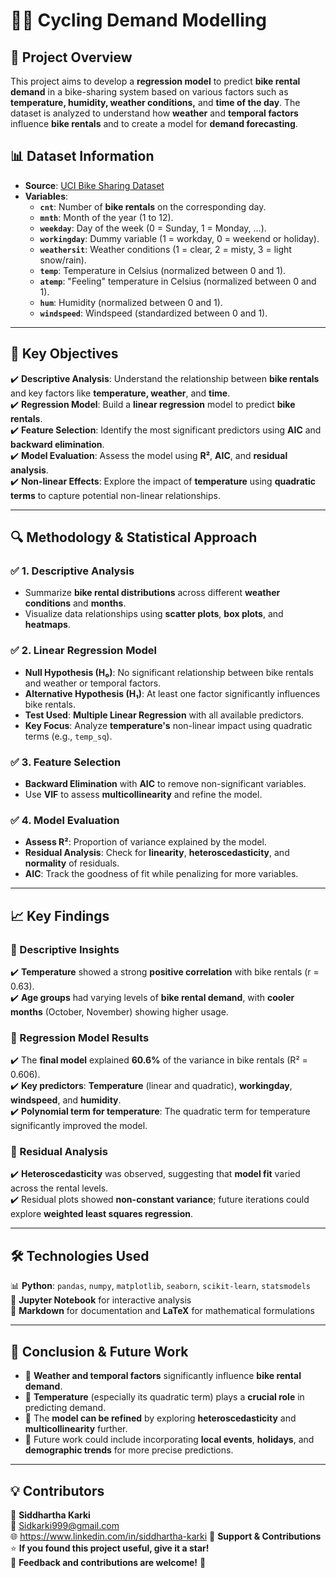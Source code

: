 # 🚴‍♂️ **Cycling Demand Modelling**

## 📌 Project Overview  
This project aims to develop a **regression model** to predict **bike rental demand** in a bike-sharing system based on various factors such as **temperature, humidity, weather conditions,** and **time of the day**. The dataset is analyzed to understand how **weather** and **temporal factors** influence **bike rentals** and to create a model for **demand forecasting**.

## 📊 Dataset Information  
- **Source**: [UCI Bike Sharing Dataset](https://archive.ics.uci.edu/dataset/275/bike+sharing+dataset)  
- **Variables**:  
  - **`cnt`**: Number of **bike rentals** on the corresponding day.  
  - **`mnth`**: Month of the year (1 to 12).  
  - **`weekday`**: Day of the week (0 = Sunday, 1 = Monday, ...).  
  - **`workingday`**: Dummy variable (1 = workday, 0 = weekend or holiday).  
  - **`weathersit`**: Weather conditions (1 = clear, 2 = misty, 3 = light snow/rain).  
  - **`temp`**: Temperature in Celsius (normalized between 0 and 1).  
  - **`atemp`**: "Feeling" temperature in Celsius (normalized between 0 and 1).  
  - **`hum`**: Humidity (normalized between 0 and 1).  
  - **`windspeed`**: Windspeed (standardized between 0 and 1).  

---

## 🚀 **Key Objectives**  

✔️ **Descriptive Analysis**: Understand the relationship between **bike rentals** and key factors like **temperature, weather**, and **time**.  
✔️ **Regression Model**: Build a **linear regression** model to predict **bike rentals**.  
✔️ **Feature Selection**: Identify the most significant predictors using **AIC** and **backward elimination**.  
✔️ **Model Evaluation**: Assess the model using **R²**, **AIC**, and **residual analysis**.  
✔️ **Non-linear Effects**: Explore the impact of **temperature** using **quadratic terms** to capture potential non-linear relationships.

---

## 🔍 **Methodology & Statistical Approach**  

### ✅ 1. Descriptive Analysis  
- Summarize **bike rental distributions** across different **weather conditions** and **months**.  
- Visualize data relationships using **scatter plots**, **box plots**, and **heatmaps**.  

### ✅ 2. Linear Regression Model  
- **Null Hypothesis (H₀)**: No significant relationship between bike rentals and weather or temporal factors.  
- **Alternative Hypothesis (H₁)**: At least one factor significantly influences bike rentals.  
- **Test Used**: **Multiple Linear Regression** with all available predictors.  
- **Key Focus**: Analyze **temperature's** non-linear impact using quadratic terms (e.g., `temp_sq`).  

### ✅ 3. Feature Selection  
- **Backward Elimination** with **AIC** to remove non-significant variables.  
- Use **VIF** to assess **multicollinearity** and refine the model.

### ✅ 4. Model Evaluation  
- **Assess R²**: Proportion of variance explained by the model.  
- **Residual Analysis**: Check for **linearity**, **heteroscedasticity**, and **normality** of residuals.  
- **AIC**: Track the goodness of fit while penalizing for more variables.  

---

## 📈 **Key Findings**  

### 📍 Descriptive Insights  
✔️ **Temperature** showed a strong **positive correlation** with bike rentals (r = 0.63).  
✔️ **Age groups** had varying levels of **bike rental demand**, with **cooler months** (October, November) showing higher usage.  

### 📍 Regression Model Results  
✔️ The **final model** explained **60.6%** of the variance in bike rentals (R² = 0.606).  
✔️ **Key predictors**: **Temperature** (linear and quadratic), **workingday**, **windspeed**, and **humidity**.  
✔️ **Polynomial term for temperature**: The quadratic term for temperature significantly improved the model.  

### 📍 Residual Analysis  
✔️ **Heteroscedasticity** was observed, suggesting that **model fit** varied across the rental levels.  
✔️ Residual plots showed **non-constant variance**; future iterations could explore **weighted least squares regression**.  

---

## 🛠 **Technologies Used**  

📊 **Python**: `pandas`, `numpy`, `matplotlib`, `seaborn`, `scikit-learn`, `statsmodels`  
📝 **Jupyter Notebook** for interactive analysis  
🔧 **Markdown** for documentation and **LaTeX** for mathematical formulations  

---

## 📢 **Conclusion & Future Work**  

- 🔹 **Weather and temporal factors** significantly influence **bike rental demand**.  
- 🔹 **Temperature** (especially its quadratic term) plays a **crucial role** in predicting demand.  
- 🔹 The **model can be refined** by exploring **heteroscedasticity** and **multicollinearity** further.  
- 🔹 Future work could include incorporating **local events**, **holidays**, and **demographic trends** for more precise predictions.  

---

## 💡 **Contributors**  

👤 **Siddhartha Karki**  
📧 Sidkarki999@gmail.com  
🌐 https://www.linkedin.com/in/siddhartha-karki 
📌 **Support & Contributions**  
⭐ **If you found this project useful, give it a star!**  
💬 **Feedback and contributions are welcome!** 🎯
